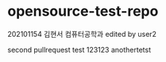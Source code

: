 # opensource-test-repo
202101154 김현서 컴퓨터공학과
edited by user2

second pullrequest test
123123
anothertetst
